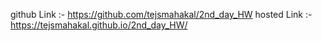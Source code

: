 github Link :- https://github.com/tejsmahakal/2nd_day_HW
hosted Link :- https://tejsmahakal.github.io/2nd_day_HW/
